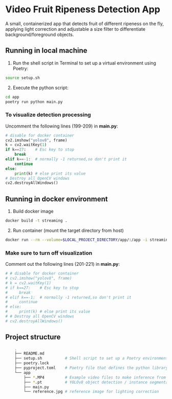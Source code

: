 Video Fruit Ripeness Detection App
==================================

A small, containerized app that detects fruit of different ripeness on the fly, applying light correction and adjustable a size filter to differentiate background/foreground objects. 


## Running in local machine

1. Run the shell script in Terminal to set up a virtual environment using Poetry:

```bash
source setup.sh
```

2. Execute the python script:

```bash
cd app
poetry run python main.py
```

### To visualize detection processing 

Uncomment the following lines (199-209) in **main.py**:

```python
# disable for docker container
cv2.imshow("yolov8", frame)
k = cv2.waitKey(1)
if k==27:    # Esc key to stop
    break
elif k==-1:  # normally -1 returned,so don't print it
    continue
else:
    print(k) # else print its value
# Destroy all OpenCV windows
cv2.destroyAllWindows() 
```

## Running in docker environment

1. Build docker image

```bash
docker build -t streaming .
```

2. Run container (mount the target directory from host)

```bash
docker run --rm --volume=$LOCAL_PROJECT_DIRECTORY/app/:/app -i streaming
```

### Make sure to turn off visualization 

Comment out the following lines (201-221) in **main.py**:

```python
# # disable for docker container
# cv2.imshow("yolov8", frame)
# k = cv2.waitKey(1)
# if k==27:    # Esc key to stop
#     break
# elif k==-1:  # normally -1 returned,so don't print it
#     continue
# else:
#     print(k) # else print its value
# # Destroy all OpenCV windows
# cv2.destroyAllWindows() 
```


## Project structure

```bash
    .
    ├── README.md
    ├── setup.sh          # Shell script to set up a Poetry environment
    ├── poetry.lock      
    ├── pyproject.toml    # Poetry file that defines the python library dependencies
    └── app              
        ├── *.MP4         # Example video files to make inference from
        ├── *.pt          # YOLOv8 object detection / instance segmentation model
        ├── main.py
        └── reference.jpg # reference image for lighting correction
```
